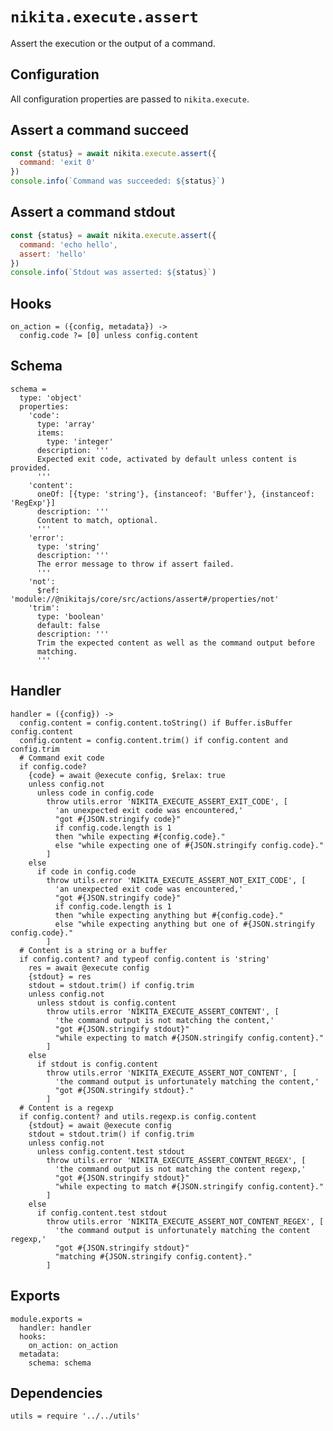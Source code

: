 
# `nikita.execute.assert`

Assert the execution or the output of a command.

## Configuration

All configuration properties are passed to `nikita.execute`.

## Assert a command succeed

```js
const {status} = await nikita.execute.assert({
  command: 'exit 0'
})
console.info(`Command was succeeded: ${status}`)
```

## Assert a command stdout

```js
const {status} = await nikita.execute.assert({
  command: 'echo hello',
  assert: 'hello'
})
console.info(`Stdout was asserted: ${status}`)
```

## Hooks

    on_action = ({config, metadata}) ->
      config.code ?= [0] unless config.content

## Schema

    schema =
      type: 'object'
      properties:
        'code':
          type: 'array'
          items:
            type: 'integer'
          description: '''
          Expected exit code, activated by default unless content is provided.
          '''
        'content':
          oneOf: [{type: 'string'}, {instanceof: 'Buffer'}, {instanceof: 'RegExp'}]
          description: '''
          Content to match, optional.
          '''
        'error':
          type: 'string'
          description: '''
          The error message to throw if assert failed.
          '''
        'not':
          $ref: 'module://@nikitajs/core/src/actions/assert#/properties/not'
        'trim':
          type: 'boolean'
          default: false
          description: '''
          Trim the expected content as well as the command output before
          matching.
          '''

## Handler

    handler = ({config}) ->
      config.content = config.content.toString() if Buffer.isBuffer config.content
      config.content = config.content.trim() if config.content and config.trim
      # Command exit code
      if config.code?
        {code} = await @execute config, $relax: true
        unless config.not
          unless code in config.code
            throw utils.error 'NIKITA_EXECUTE_ASSERT_EXIT_CODE', [
              'an unexpected exit code was encountered,'
              "got #{JSON.stringify code}"
              if config.code.length is 1
              then "while expecting #{config.code}."
              else "while expecting one of #{JSON.stringify config.code}."
            ]
        else
          if code in config.code
            throw utils.error 'NIKITA_EXECUTE_ASSERT_NOT_EXIT_CODE', [
              'an unexpected exit code was encountered,'
              "got #{JSON.stringify code}"
              if config.code.length is 1
              then "while expecting anything but #{config.code}."
              else "while expecting anything but one of #{JSON.stringify config.code}."
            ]
      # Content is a string or a buffer
      if config.content? and typeof config.content is 'string'
        res = await @execute config
        {stdout} = res
        stdout = stdout.trim() if config.trim
        unless config.not
          unless stdout is config.content
            throw utils.error 'NIKITA_EXECUTE_ASSERT_CONTENT', [
              'the command output is not matching the content,'
              "got #{JSON.stringify stdout}"
              "while expecting to match #{JSON.stringify config.content}."
            ]
        else
          if stdout is config.content
            throw utils.error 'NIKITA_EXECUTE_ASSERT_NOT_CONTENT', [
              'the command output is unfortunately matching the content,'
              "got #{JSON.stringify stdout}."
            ]
      # Content is a regexp
      if config.content? and utils.regexp.is config.content
        {stdout} = await @execute config
        stdout = stdout.trim() if config.trim
        unless config.not
          unless config.content.test stdout
            throw utils.error 'NIKITA_EXECUTE_ASSERT_CONTENT_REGEX', [
              'the command output is not matching the content regexp,'
              "got #{JSON.stringify stdout}"
              "while expecting to match #{JSON.stringify config.content}."
            ]
        else
          if config.content.test stdout
            throw utils.error 'NIKITA_EXECUTE_ASSERT_NOT_CONTENT_REGEX', [
              'the command output is unfortunately matching the content regexp,'
              "got #{JSON.stringify stdout}"
              "matching #{JSON.stringify config.content}."
            ]

## Exports

    module.exports =
      handler: handler
      hooks:
        on_action: on_action
      metadata:
        schema: schema

## Dependencies

    utils = require '../../utils'
